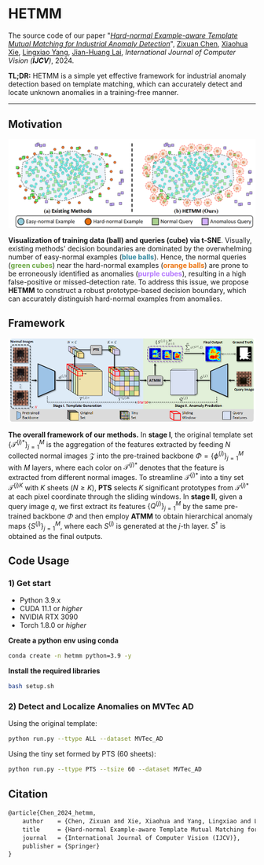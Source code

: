 # HETMM

The source code of our paper "*[Hard-normal Example-aware Template Mutual Matching for Industrial Anomaly Detection]()*", [Zixuan Chen](https://narcissusex.github.io), [Xiaohua Xie](https://cse.sysu.edu.cn/content/2478), [Lingxiao Yang](https://zjjconan.github.io/), [Jian-Huang Lai](https://cse.sysu.edu.cn/content/2498), *International Journal of Computer Vision (**IJCV**)*, 2024.

**TL;DR:** HETMM is a simple yet effective framework for industrial anomaly detection based on template matching, which can accurately detect and locate unknown anomalies in a training-free manner.

---
## Motivation
<div align=center>
<img width="1148" alt="framework" src="assets/hetmm.png">
</div>

<b>Visualization of training data (ball) and queries (cube) via t-SNE</b>. Visually, existing methods' decision boundaries are dominated by the overwhelming number of easy-normal examples (<b><font style="color:#3288A0">blue balls</font></b>). Hence, the normal queries (<b><font style="color:#6DA945">green cubes</font></b>) near the hard-normal examples (<b><font style="color:#EB720E">orange balls</font></b>) are prone to be erroneously identified as anomalies (<b><font style="color:#B477FD">purple cubes</font></b>), resulting in a high false-positive or missed-detection rate. To address this issue, we propose <b>HETMM</b> to construct a robust prototype-based decision boundary, which can accurately distinguish hard-normal examples from anomalies.

## Framework
<div align=center>
<img width="1148" alt="framework" src="assets/framework.png">
</div>

<b>The overall framework of our methods.</b> In <b>stage I</b>, the original template set $\{\mathcal{T}^{(j)*}\}^M _{j=1}$ is the aggregation of the features extracted by feeding $N$ collected normal images $\mathcal{Z}$ into the pre-trained backbone $\Phi=\{\phi^{(j)}\}^M _{j=1}$ with $M$ layers, where each color on $\mathcal{T}^{(j)*}$ denotes that the feature is extracted from different normal images. To streamline $\mathcal{T}^{(j)*}$ into a tiny set $\mathcal{T}^{(j)K}$ with $K$ sheets ($N\ge K$), <b>PTS</b> selects $K$ significant prototypes from $\mathcal{T}^{(j)*}$ at each pixel coordinate through the sliding windows. In <b>stage II</b>, given a query image $q$, we first extract its features $\{Q^{(j)}\}^M _{j=1}$ by the same pre-trained backbone $\Phi$ and then employ <b>ATMM</b> to obtain hierarchical anomaly maps $\{S^{(j)}\}^M _{j=1}$, where each $S^{(j)}$ is generated at the $j$-th layer. $S^\dagger$ is obtained as the final outputs.

## Code Usage
### 1) Get start

* Python 3.9.x
* CUDA 11.1 or *higher*
* NVIDIA RTX 3090
* Torch 1.8.0 or *higher*

**Create a python env using conda**
```bash
conda create -n hetmm python=3.9 -y
```

**Install the required libraries**
```bash
bash setup.sh
```

### 2) Detect and Localize Anomalies on MVTec AD
Using the original template:
```bash
python run.py --ttype ALL --dataset MVTec_AD
```
Using the tiny set formed by PTS (60 sheets):
```bash
python run.py --ttype PTS --tsize 60 --dataset MVTec_AD
```

## Citation

```tex
@article{Chen_2024_hetmm,
    author    = {Chen, Zixuan and Xie, Xiaohua and Yang, Lingxiao and Lai, Jianhuang},
    title     = {Hard-normal Example-aware Template Mutual Matching for Industrial Anomaly Detection},
    journal   = {International Journal of Computer Vision (IJCV)},
    publisher = {Springer}
}
```